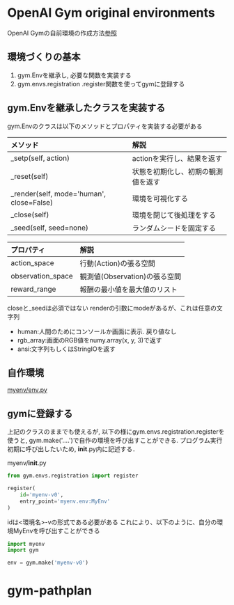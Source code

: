 # OpenAI Gym original environments
OpenAI Gymの自前環境の作成方法[参照](https://qiita.com/ohtaman/items/edcb3b0a2ff9d48a7def)

## 環境づくりの基本
1. gym.Envを継承し, 必要な関数を実装する
2. gym.envs.registration .register関数を使ってgymに登録する


## gym.Envを継承したクラスを実装する
gym.Envのクラスは以下のメソッドとプロパティを実装する必要がある

|メソッド|解説|
|:--|:--|
|_setp(self, action)|actionを実行し、結果を返す|
|_reset(self)|状態を初期化し、初期の観測値を返す|
|_render(self, mode='human', close=False)|環境を可視化する|
|_close(self)|環境を閉じて後処理をする|
|_seed(self, seed=none)|ランダムシードを固定する|

|プロパティ|解説|
|:--|:--|
|action_space|行動(Action)の張る空間|
|observation_space|観測値(Observation)の張る空間|
|reward_range|報酬の最小値を最大値のリスト|

closeと_seedは必須ではない
renderの引数にmodeがあるが、これは任意の文字列
- human:人間のためにコンソールか画面に表示. 戻り値なし
- rgb_array:画面のRGB値をnumy.array(x, y, 3)で返す
- ansi:文字列もしくはStringIOを返す

## 自作環境
[myenv/env.py]()

## gymに登録する
上記のクラスのままでも使えるが, 以下の様にgym.envs.registration.registerを使うと,
gym.make('....')で自作の環境を呼び出すことができる. プログラム実行初期に呼び出したいため, __init__.py内に記述する．

myenv/__init__.py

```python
from gym.envs.registration import register

register(
    id='myenv-v0',
    entry_point='myenv.env:MyEnv'
)
```

idは<環境名>-v<version>の形式である必要がある
これにより、以下のように、自分の環境MyEnvを呼び出すことができる

```python
import myenv
import gym

env = gym.make('myenv-v0')
```
# gym-pathplan
